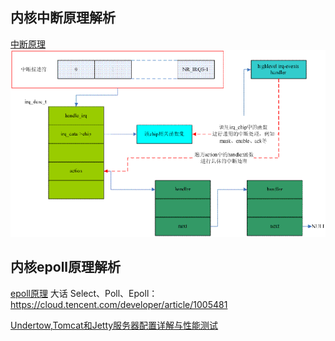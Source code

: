 
## 内核中断原理解析
[中断原理](https://blog.csdn.net/ls152121349/article/details/51683755)  
![内核中断结构图](./source/irq_001.gif)

## 内核epoll原理解析
[epoll原理](https://blog.csdn.net/HDUTigerkin/article/details/7517390)
大话 Select、Poll、Epoll：https://cloud.tencent.com/developer/article/1005481

[Undertow,Tomcat和Jetty服务器配置详解与性能测试](https://www.cnblogs.com/maybo/p/7784687.html)